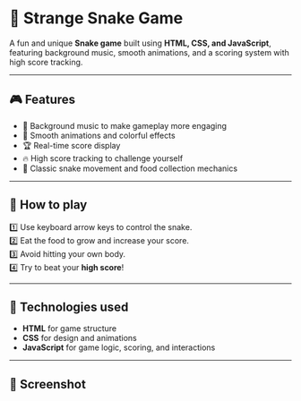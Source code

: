 # 🐍 Strange Snake Game

A fun and unique **Snake game** built using **HTML, CSS, and JavaScript**, featuring background music, smooth animations, and a scoring system with high score tracking.

---

## 🎮 Features

- 🎵 Background music to make gameplay more engaging
- 💫 Smooth animations and colorful effects
- 🏆 Real-time score display
- 🔥 High score tracking to challenge yourself
- 🐍 Classic snake movement and food collection mechanics

---

## 🚀 How to play

1️⃣ Use keyboard arrow keys to control the snake.  
2️⃣ Eat the food to grow and increase your score.  
3️⃣ Avoid hitting your own body.  
4️⃣ Try to beat your **high score**!

---

## 🔧 Technologies used

- **HTML** for game structure
- **CSS** for design and animations
- **JavaScript** for game logic, scoring, and interactions

---

## 📸 Screenshot
